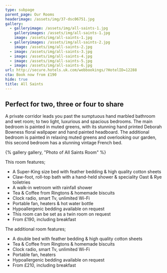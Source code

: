 ```yaml
---
type: subpage
parent_page: Our Rooms
headerimage: /assets/img/37-dsc06751.jpg
gallery:
  - galleryimage: /assets/img/all-saints-1.jpg
    galleryimages: /assets/img/all-saints-1.jpg
    image: /assets/img/all-saints-1.jpg
  - galleryimages: /assets/img/all-saints-2.jpg
    image: /assets/img/all-saints-2.jpg
  - image: /assets/img/all-saints-3.jpg
  - image: /assets/img/all-saints-4.jpg
  - image: /assets/img/all-saints-5.jpg
  - image: /assets/img/all-saints-6.jpg
url: http://secure.hotels.uk.com/webbookings/?HotelID=12288
cta: Book now from £190
hide: true
title: All Saints
---
```

## Perfect for two, three or four to share

A private corridor leads you past the sumptuous hand marbled bathroom and wet room;  to two light, luxurious and spacious bedrooms. The main bedroom is painted in muted greens, with its stunning hand printed Deborah Bowness floral wallpaper and hand painted headboard. The additional bedroom is painted in relaxing muted greens and overlooking our garden, this second bedroom has a stunning vintage French bed.

{% gallery gallery, "Photo of All Saints Room" %}

This room features;

* A Super-King size bed with feather bedding & high quality cotton sheets
* Claw-foot, roll-top bath with a hand-held shower & speciality Oast & Rye toiletries 
* A walk-in wetroom with rainfall shower
* Tea & Coffee from Ringtons & homemade biscuits 
* Clock radio, smart Tv, unlimited Wi-Fi
* Portable fan, heaters & hot water bottle
* Hypoallergenic bedding available on request
* This room can be set as a twin room on request
* From £190, including breakfast

The additional room features;

* A double bed with feather bedding & high quality cotton sheets
* Tea & Coffee from Ringtons & homemade biscuits 
* Clock radio, smart Tv, unlimited Wi-Fi
* Portable fan, heaters 
* Hypoallergenic bedding available on request
* From £210, including breakfast
